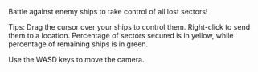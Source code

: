 Battle against enemy ships to take control of all lost sectors!

Tips: Drag the cursor over your ships to control them. Right-click to send them to a location. Percentage of sectors secured is in yellow, while percentage of remaining ships is in green.

Use the WASD keys to move the camera.